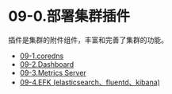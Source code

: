 # 09-0.部署集群插件

插件是集群的附件组件，丰富和完善了集群的功能。

+ [09-1.coredns](./09-1.dns插件.md)
+ [09-2.Dashboard](./09-2.dashboard插件.md)
+ [09-3.Metrics Server](./09-4.metrics-server插件.md)
+ [09-4.EFK (elasticsearch、fluentd、kibana)](./09-5.EFK插件.md)